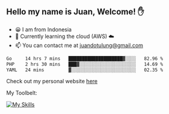 ## Hello my name is Juan, Welcome! ✋

- 😀 I am from Indonesia
- 📖 Currently learning the cloud (AWS) ☁️
- 📫 You can contact me at juandotulung@gmail.com

<!--START_SECTION:waka-->

```txt
Go     14 hrs 7 mins   ████████████████████▓░░░░   82.96 %
PHP    2 hrs 30 mins   ███▓░░░░░░░░░░░░░░░░░░░░░   14.69 %
YAML   24 mins         ▓░░░░░░░░░░░░░░░░░░░░░░░░   02.35 %
```

<!--END_SECTION:waka-->

Check out my personal website [here](https://juanchristian.com)

My Toolbelt:

[![My Skills](https://skillicons.dev/icons?i=go,js,ts,nodejs,express,react,nextjs,vue,tailwind,vite,html,css,python,php,aws,bash,linux,postgres,mysql,redis,kafka,docker,vercel,netlify,vscode,figma)](https://skillicons.dev)

